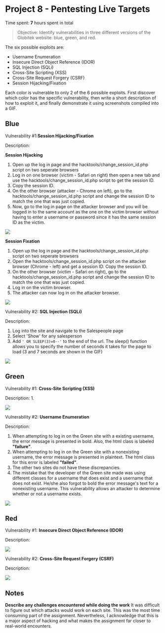 # Project 8 - Pentesting Live Targets

Time spent: **7** hours spent in total

> Objective: Identify vulnerabilities in three different versions of the Globitek website: blue, green, and red.

The six possible exploits are:

* Username Enumeration
* Insecure Direct Object Reference (IDOR)
* SQL Injection (SQLi)
* Cross-Site Scripting (XSS)
* Cross-Site Request Forgery (CSRF)
* Session Hijacking/Fixation

Each color is vulnerable to only 2 of the 6 possible exploits. First discover which color has the specific vulnerability, then write a short description of how to exploit it, and finally demonstrate it using screenshots compiled into a GIF.

## Blue

Vulnerability #1:**Session Hijacking/Fixation**

Description:

  **Session Hijacking**
  1. Open up the log in page and the hacktools/change_session_id.php script on two seperate browsers
  2. Log in on one browser (victim - Safari on right) then open a new tab and use the hacktools/change_session_id.php script to get the session ID.
  3. Copy the session ID.
  4. On the other browser (attacker - Chrome on left), go to the hacktools/change_session_id.php script and change the session ID to match the one that was just copied.
  5. Now, go to the log in page on the attacker browser and you will be logged in to the same account as the one on the victim browser without having to enter a username or password since it has the same session ID as the victim.
  
<img src="Blue-Session_Hijacking.gif">

  **Session Fixation**
  1. Open up the log in page and the hacktools/change_session_id.php script on two seperate browsers
  2. Open the hacktools/change_session_id.php script on the attacker browser (Chrome - left) and get a session ID. Copy the session ID.
  3. On the other browser (victim - Safari on right), go to the hacktools/change_session_id.php script and change the session ID to match the one that was just copied.
  4. Log in on the victim browser.
  5. The attacker can now log in on the attacker browser.
<img src="Blue-Session_Fixation.gif">

Vulnerability #2: **SQL Injection (SQLi)**

Description:
  1. Log into the site and navigate to the Salespeople page
  2. Select 'Show' for any salesperson
  3. Add ```' OR SLEEP(3)=0--'``` to the end of the url. The sleep() function allows you to specify the number of seconds it takes for the page to load (3 and 7 seconds are shown in the GIF)
<img src="SQLi.gif">

## Green

Vulnerability #1: **Cross-Site Scripting (XSS)**

Description:
  1. 

<img src="XSS.gif">

Vulnerability #2: **Username Enumeration**

Description:
  1. When attempting to log in on the Green site with a existing username, the error message is presented in bold. Also, the html class is labeled **"failure"**.
  2. When attempting to log in on the Green site with a nonexisting username, the error message is presented in plaintext. The html class for this error is labeled **"failed"**.
  3. The other two sites do not have these discrepancies.
  4. The mistake that the developer of the Green site made was using different classes for a username that does exist and a username that does not exist. He/she also forgot to bold the error message's text for a nonexisting username. This vulnerability allows an attacker to determine whether or not a username exists.
<img src="User_Enumeration.gif">


## Red

Vulnerability #1: **Insecure Direct Object Reference (IDOR)**

Description:

<img src="IDOR.gif">

Vulnerability #2: **Cross-Site Request Forgery (CSRF)**

Description:

<img src="CSRF.gif">


## Notes

**Describe any challenges encountered while doing the work**
It was difficult to figure out which attacks would work on each site. This was the most time consuming part of the assignment.  Nevertheless, I acknowledge that this is a major aspect of hacking and what makes the assignment far closer to real-world encounters. 
